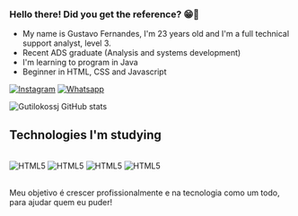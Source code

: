 ### Hello there! Did you get the reference? 😁🚀
- My name is Gustavo Fernandes, I'm 23 years old and I'm a full technical support analyst, level 3.
- Recent ADS graduate (Analysis and systems development)
- I'm learning to program in Java
- Beginner in HTML, CSS and Javascript
  
[![Instagram](https://img.shields.io/badge/Instagram-E4405F?style=for-the-badge&logo=instagram&logoColor=white)](https://www.instagram.com/gutilokossj12/?theme=dark)
[![Whatsapp](https://img.shields.io/badge/WhatsApp-25D366?style=for-the-badge&logo=whatsapp&logoColor=white)](https://wa.me/17991758807)

![Gutilokossj GitHub stats](https://github-readme-stats.vercel.app/api?username=Gutilokossj&show_icons=true&theme=dark)

## Technologies I'm studying
<div style="display: inline_block"><br/>
  <img aling=center alt="HTML5" src="https://img.shields.io/badge/HTML5-E34F26?style=for-the-badge&logo=html5&logoColor=white" />
   <img aling=center alt="HTML5" src="https://img.shields.io/badge/CSS3-1572B6?style=for-the-badge&logo=css3&logoColor=white" />
   <img aling=center alt="HTML5" src="https://img.shields.io/badge/JavaScript-F7DF1E?style=for-the-badge&logo=javascript&logoColor=black" />
   <img aling=center alt="HTML5" src="https://img.shields.io/badge/Java-ED8B00?style=for-the-badge&logo=openjdk&logoColor=white" />
  </div>

 <br> Meu objetivo é crescer profissionalmente e na tecnologia como um todo, para ajudar quem eu puder!
